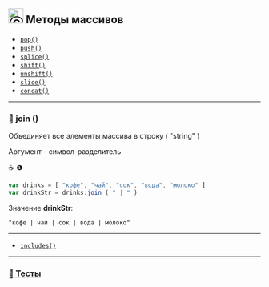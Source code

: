 ## <img src="https://avatars2.githubusercontent.com/u/19735284?s=40&v=4" width="30" title="Ⓒ Irina Fylyppova ( garevna ) 2019"/> Методы массивов

* [`pop()`](Array-methods-pop.md)
* [`push()`](Array-methods-push.md)
* [`splice()`](Array-methods-splice.md)
* [`shift()`](Array-methods-shift.md)
* [`unshift()`](Array-methods-unshift.md)
* [`slice()`](Array-methods-slice.md)
* [`concat()`](Array-methods-concat.md)

______________________________________________________________________________

### :memo: join ()

Объединяет все элементы массива в строку ( "string" )

Аргумент - символ-разделитель

:coffee: ❶

```javascript
var drinks = [ "кофе", "чай", "сок", "вода", "молоко" ]
var drinkStr = drinks.join ( " | " )
```

Значение **drinkStr**:
```
"кофе | чай | сок | вода | молоко"
```

____________________________________________________________________________________

* [`includes()`](Array-methods-includes.md)

______________________________________________________________________________________________

### [:briefcase: Тесты](https://garevna.github.io/js-quiz/#arrayMethods)
